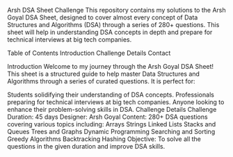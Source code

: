 Arsh DSA Sheet Challenge
This repository contains my solutions to the Arsh Goyal DSA Sheet, designed to cover almost every concept of Data Structures and Algorithms (DSA) through a series of 280+ questions. This sheet will help in understanding DSA concepts in depth and prepare for technical interviews at big tech companies.

Table of Contents
Introduction
Challenge Details
Contact

Introduction
Welcome to my journey through the Arsh Goyal DSA Sheet! This sheet is a structured guide to help master Data Structures and Algorithms through a series of curated questions. It is perfect for:

Students solidifying their understanding of DSA concepts.
Professionals preparing for technical interviews at big tech companies.
Anyone looking to enhance their problem-solving skills in DSA.
Challenge Details
Challenge Duration: 45 days
Designer: Arsh Goyal
Content: 280+ DSA questions covering various topics including:
Arrays
Strings
Linked Lists
Stacks and Queues
Trees and Graphs
Dynamic Programming
Searching and Sorting
Greedy Algorithms
Backtracking
Hashing
Objective: To solve all the questions in the given duration and improve DSA skills.
